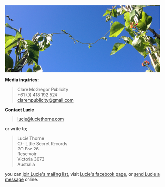 ![](data/image/news/contact2.jpg)

**Media inquiries:**

> Clare McGregor Publicity  
> +61 (0) 418 192 524  
> <clarempublicity@gmail.com>

**Contact Lucie**  

> <lucie@luciethorne.com>

or write to;

> Lucie Thorne  
> C/- Little Secret Records  
> PO Box 26    
> Reservoir  
> Victoria 3073    
> Australia  

you can [join Lucie's mailing list][9], visit [Lucie's facebook page][23], or [send Lucie a message][11] online. 

  [9]: ?p=forms/mailing-list
  [11]: ?p=forms/send-message
  [23]: http://www.facebook.com/lucie.thorne#!/lucie.thorne

